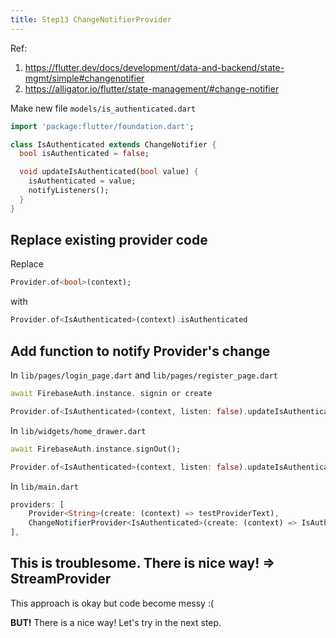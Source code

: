 ```yaml
---
title: Step13 ChangeNotifierProvider
---
```


Ref:

1. https://flutter.dev/docs/development/data-and-backend/state-mgmt/simple#changenotifier
2. https://alligator.io/flutter/state-management/#change-notifier

Make new file `models/is_authenticated.dart`
```dart
import 'package:flutter/foundation.dart';

class IsAuthenticated extends ChangeNotifier {
  bool isAuthenticated = false;

  void updateIsAuthenticated(bool value) {
    isAuthenticated = value;
    notifyListeners();
  }
}
```

## Replace existing provider code
Replace 
```dart
Provider.of<bool>(context);
```

with

```dart
Provider.of<IsAuthenticated>(context).isAuthenticated
```

## Add function to notify Provider's change

In `lib/pages/login_page.dart` and `lib/pages/register_page.dart`
```dart
await FirebaseAuth.instance. signin or create

Provider.of<IsAuthenticated>(context, listen: false).updateIsAuthenticated(true);
```

In `lib/widgets/home_drawer.dart` 
```dart
await FirebaseAuth.instance.signOut();

Provider.of<IsAuthenticated>(context, listen: false).updateIsAuthenticated(false);
```


In `lib/main.dart`
```dart hl_lines="3"
providers: [
	Provider<String>(create: (context) => testProviderText),
	ChangeNotifierProvider<IsAuthenticated>(create: (context) => IsAuthenticated())
],
```


## This is troublesome. There is nice way! => StreamProvider
This approach is okay but code become messy :(

**BUT!** There is a nice way! Let's try in the next step.

